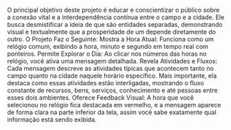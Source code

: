 O principal objetivo deste projeto é educar e conscientizar o público sobre a conexão vital e a interdependência contínua entre o campo e a cidade. Ele busca desmistificar a ideia de que são entidades separadas, demonstrando visual e textualmente que a prosperidade de um depende diretamente do outro.
O Projeto Faz o Seguinte:
Mostra a Hora Atual: Funciona como um relógio comum, exibindo a hora, minuto e segundo em tempo real com ponteiros.
Permite Explorar o Dia: Ao clicar nos números das horas no relógio, você ativa uma mensagem detalhada.
Revela Atividades e Fluxos: Cada mensagem descreve as atividades típicas que acontecem tanto no campo quanto na cidade naquele horário específico. Mais importante, ela destaca como essas atividades estão interligadas, mostrando o fluxo constante de recursos, bens, serviços, conhecimento e até pessoas entre esses dois ambientes.
Oferece Feedback Visual: A hora que você selecionou no relógio fica destacada em vermelho, e a mensagem aparece de forma clara na parte inferior da tela, assim você sabe exatamente qual informação está sendo exibida.
